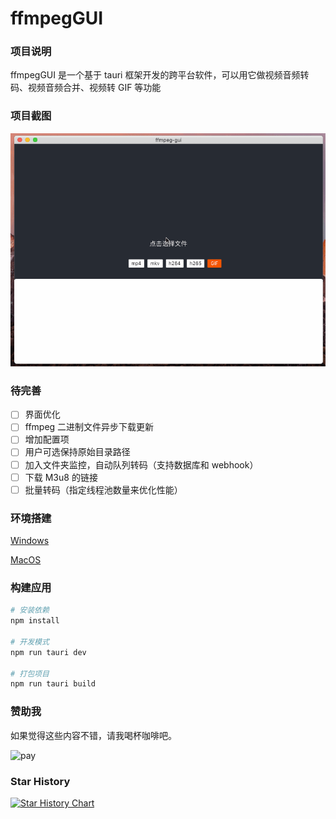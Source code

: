 # ffmpegGUI

### 项目说明

ffmpegGUI 是一个基于 tauri 框架开发的跨平台软件，可以用它做视频音频转码、视频音频合并、视频转 GIF 等功能

### 项目截图

![screenshot1](./screenshot/ffmpeg_07.gif)

### 待完善

- [ ] 界面优化
- [ ] ffmpeg 二进制文件异步下载更新
- [ ] 增加配置项
- [ ] 用户可选保持原始目录路径
- [ ] 加入文件夹监控，自动队列转码（支持数据库和 webhook）
- [ ] 下载 M3u8 的链接
- [ ] 批量转码（指定线程池数量来优化性能）

### 环境搭建

[Windows](https://tauri.studio/v1/guides/getting-started/prerequisites/#setting-up-windows)

[MacOS](https://tauri.studio/v1/guides/getting-started/prerequisites/#setting-up-macos)

### 构建应用

```bash
# 安装依赖
npm install

# 开发模式
npm run tauri dev

# 打包项目
npm run tauri build
```

### 赞助我

如果觉得这些内容不错，请我喝杯咖啡吧。

![pay](./screenshot/pay.png)

### Star History

[![Star History Chart](https://api.star-history.com/svg?repos=zhen-ke/ffmpegGUI&type=Date)](https://star-history.com/#zhen-ke/ffmpegGUI&Date)
